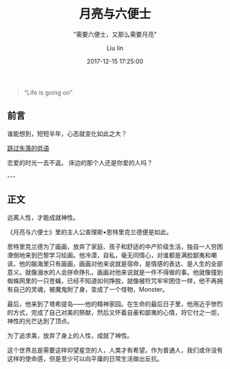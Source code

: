 ﻿---
layout:     post
title:      "月亮与六便士"
subtitle:   " \"需要六便士，又那么需要月亮\""
date:       2017-12-15 17:25:00
author:     "Liu lin"
header-img: "img/avatar-lcw.jpg"
catalog: true
tags:
    - 生活 -吐槽
---

> “Life is going on”


## 前言

谁能想到，短短半年，心态就变化如此之大？

[跳过失落的低语 ](#build)



恋爱的时光一去不返。
床边的那个人还是你爱的人吗？

<p id = "build"></p>
---

## 正文

远离人性，才能成就神性。

《月亮与六便士》里的主人公查理斯•思特里克兰德便是如此。

思特里克兰德为了画画，放弃了家庭、孩子和舒适的中产阶级生活，独自一人穷困潦倒地来到巴黎学习绘画。他冷漠，自私，毫无同情心，对谁都是满脸鄙夷和嘲讽，他的脑海里只有画画，画画对他来说就是宿命，是情感的表达、是人生的全部意义。就像溺水的人会拼命挣扎，画画对他来说就是一件不得做的事。他就像撞到蜘蛛网里的一只苍蝇，已经不知道如何挣脱，就像被符咒牢牢困住一样，他不再拥有自己的灵魂，被魔鬼附了身，变成了一个怪物，Monster。

最后，他来到了塔希提岛——他的精神家园。在生命的最后日子里，他用近乎惨烈的方式，完成了自己对美的祭献，然后又怀着自豪和鄙夷的心情，将它付之一炬，神性的光芒达到了顶点。

​为了追求美，放弃了身上的人性，成就了神性。

这个世界总是需要这样仰望星空的人，人类才有希望。作为普通人，我们或许没有这样的使命感，但是至少可以向平庸的日常生活做出反抗。
